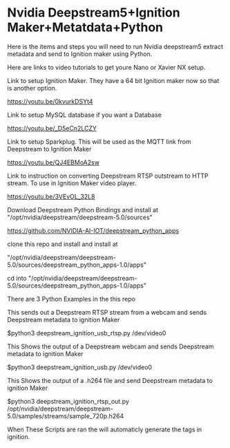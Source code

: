 
# Nvidia Deepstream5+Ignition Maker+Metatdata+Python

Here is the items and steps you will need to run Nvidia deepstream5
extract metadata and send to Ignition maker using Python.

Here are links to video tutorials to get youre Nano
or Xavier NX setup.

Link to setup Ignition Maker. They have a 64 bit Ignition maker
now so that is another option.

https://youtu.be/0kvurkDSYt4

Link to setup MySQL database if you want a Database

https://youtu.be/_D5eCn2LCZY

Link to setup Sparkplug. This will be used as the MQTT
link from Deepstream to Ignition Maker

https://youtu.be/QJ4EBMoA2sw

Link to instruction on converting Deepstream RTSP outstream
to HTTP stream.
To use in Ignition Maker video player.

https://youtu.be/3VEvOL_32L8


Download Deepstream Python Bindings and install at
"/opt/nvidia/deepstream/deepstream-5.0/sources"

https://github.com/NVIDIA-AI-IOT/deepstream_python_apps


clone this repo and install and install at

"/opt/nvidia/deepstream/deepstream-5.0/sources/deepstream_python_apps-1.0/apps"

cd into "/opt/nvidia/deepstream/deepstream-5.0/sources/deepstream_python_apps-1.0/apps"

There are 3 Python Examples in the this repo

This sends out a Deepstream RTSP stream from a webcam and sends Deepstream metadata to ignition Maker

$python3 deepstream_ignition_usb_rtsp.py /dev/video0 

This Shows the output of a Deepstream webcam and sends Deepstream metadata to ignition Maker

$python3 deepstream_ignition_usb.py /dev/video0 

This Shows the output of a .h264 file and send Deepstream metadata to ignition Maker

$python3 deepstream_ignition_rtsp_out.py /opt/nvidia/deepstream/deepstream-5.0/samples/streams/sample_720p.h264


When These Scripts are ran the will automaticly generate the tags in ignition.














